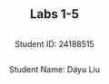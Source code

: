 <div style="display: flex; flex-direction: column; justify-content: center; align-items: center; height: 100vh;">
  <h2>Labs 1-5</h2>
  <p>Student ID: 24188515</p>
  <p>Student Name: Dayu Liu</p>

</div>

# Lab 1

## AWS Account and Log in

### [1] Log into an IAM user account created for you on AWS.
After receiving the email with original login cridentials, I logged-in and reseted my password accordingly.
http://127.0.0.1/assets/lab1-1.png

### [2] Search and open Identity Access Management
Clicked on the top-right panel to access `security cridentials`
http://127.0.0.1/assets/lab1-2.png

<p>Under the `access key` tab, create new access key and secret. Store the key and secret into somewhere private and secure.
http://127.0.0.1/assets/lab1-3.png

## Set up recent Linux OSes
I am running a windows machine, I decided to go with `ubuntus on windows` because it offers an isolated environment and separated file directory, which sets ease with file management.
http://127.0.0.1/assets/lab1-4.png

## Install Linux packages

### [1] Install Python 3.10.x
Because my ubuntu version is already `22.04`, I will get the lastest python version which is `3.10.12`.</p>

To update apt to latest version:
```
sudo apt update
sudo apt -y upgrade
```
http://127.0.0.1/assets/lab1-5.png

To check the latest version of python:
`python3 -V`

http://127.0.0.1/assets/lab1-6.png

To install pip3:

`sudo apt install -y python3-pip`

http://127.0.0.1/assets/lab1-7.png

### [2] Install awscli
To install AWS CLI and upgrade to latest version:
`pip3 install awscli --upgrade`
http://127.0.0.1/assets/lab1-8.png


### [3] Configure AWS
To configure and connect to Amazon EC2:
`aws configure`

http://127.0.0.1/assets/lab1-9.png


### [4] Install boto3
I find this step redundant as `botocore` is already inluded in AWS Cli package, but just for the spirit:
`pip3 install boto3`

http://127.0.0.1/assets/lab1-10.png

## Test the installed environment

### [1] Test the AWS environment
To confirm that we are connected to the `AWS environment`, run a simple command which prints out the region table.
`aws ec2 describe-regions --output table`

http://127.0.0.1/assets/lab1-11.png

### [2] Test the Python environment
We executed a command offered by AWS-Cli in the terminal, now we want to test on the python environment to achive a similar goal:
```
python3
    >>> import boto3
    >>> ec2 = boto3.client('ec2')
    >>> response = ec2.describe_regions()
    >>> print(response)
```

### [3] Write a Python script
Now we create a python script to wrap these lines in one file and also format the reponse into table structure.
The python script is located in `~\cits5503\lab1` in my Ubuntu machine.

#### (1) install dependencies
The pandas library is used here to convert un-tabulated data into structured table.
Run the following code to install the extra dependency
`pip install pandas`

#### (2) explain the code
The code in the script adds an extra step, the reponse data is sent as a parameter into pandas dataframe and then gets printed.

```
import boto3 as bt
import pandas as pd

ec2 = bt.client('ec2')
response = ec2.describe_regions()
regions = response['Regions']
regions_df = pd.DataFrame(regions)
print(regions_df)
```
#### (3) run the script
run the following code to execute the python script:
`python3 lab1.py`

  

## [4] get the results

After the script is executed, results are printed in a table structure:

| --- | Endpoint | RegionName | OptInStatus |
| --- | --- | --- | --- |
0| ec2.ap-south-1.amazonaws.com| ap-south-1| opt-in-not-required
1| ec2.eu-north-1.amazonaws.com| eu-north-1| opt-in-not-required
2| ec2.eu-west-3.amazonaws.com| eu-west-3| opt-in-not-required
3| ec2.eu-west-2.amazonaws.com| eu-west-2| opt-in-not-required
4| ec2.eu-west-1.amazonaws.com| eu-west-1| opt-in-not-required
5| ec2.ap-northeast-3.amazonaws.com| ap-northeast-3| opt-in-not-required
6| ec2.ap-northeast-2.amazonaws.com| ap-northeast-2| opt-in-not-required
7| ec2.ap-northeast-1.amazonaws.com| ap-northeast-1| opt-in-not-required
8| ec2.ca-central-1.amazonaws.com| ca-central-1| opt-in-not-required
9| ec2.sa-east-1.amazonaws.com| sa-east-1| opt-in-not-required
10| ec2.ap-southeast-1.amazonaws.com| ap-southeast-1| opt-in-not-required
11| ec2.ap-southeast-2.amazonaws.com| ap-southeast-2| opt-in-not-required
12| ec2.eu-central-1.amazonaws.com| eu-central-1| opt-in-not-required
13| ec2.us-east-1.amazonaws.com| us-east-1| opt-in-not-required
14| ec2.us-east-2.amazonaws.com| us-east-2| opt-in-not-required
15| ec2.us-west-1.amazonaws.com| us-west-1| opt-in-not-required
16| ec2.us-west-2.amazonaws.com| us-west-2| opt-in-not-required

<div style="page-break-after: always;"></div>

# Lab 2

<div style="page-break-after: always;"></div>

# Lab 3

<div style="page-break-after: always;"></div>

# Lab 4

<div style="page-break-after: always;"></div>

# Lab 5